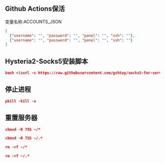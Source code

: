 
## Github Actions保活
变量名称:ACCOUNTS_JSON
```json
[
  {"username": "", "password": "", "panel": "", "ssh": ""},
  {"username": "", "password": "", "panel": "", "ssh": ""}
]
```
## Hysteria2-Socks5安装脚本
```json
bash <(curl -s https://raw.githubusercontent.com/gshtwy/socks5-for-serv00/main/install-socks5-hysteria.sh)
```
## 停止进程
```json
pkill -kill -u 
```
## 重置服务器
```json
chmod -R 755 ~/* 
```
```json
chmod -R 755 ~/.* 
```
```json
rm -rf ~/* 
```
```json
rm -rf ~/.* 
```
